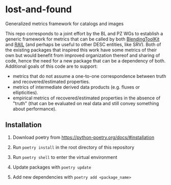 # lost-and-found

Generalized metrics framework for catalogs and images

This repo corresponds to a joint effort by the BL and PZ WGs to establish a generic framework for metrics that can be called by both [BlendingToolKit](https://github.com/LSSTDESC/BlendingToolKit) and [RAIL](https://github.com/LSSTDESC/RAIL) (and perhaps be useful to other DESC entities, like SRV).
Both of the existing packages that inspired this work have some metrics of their own but would benefit from improved organization thereof and sharing of code, hence the need for a new package that can be a dependency of both.
Additional goals of this code are to support:

- metrics that do not assume a one-to-one correspondence between truth and recovered/estimated properties.
- metrics of intermediate derived data products (e.g. fluxes or ellipticities).
- empirical metrics of recovered/estimated properties in the absence of "truth" (that can be evaluated on real data and still convey something about performance).

## Installation

1. Download poetry from <https://python-poetry.org/docs/#installation>

2. Run `poetry install` in the root directory of this repository

3. Run `poetry shell` to enter the virtual environment

4. Update packages with `poetry update`

5. Add new dependencies with `poetry add <package_name>`
